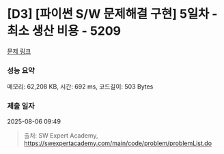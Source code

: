 # [D3] [파이썬 S/W 문제해결 구현] 5일차 - 최소 생산 비용 - 5209 

[문제 링크](https://swexpertacademy.com/main/code/problem/problemDetail.do?contestProbId=AWT-ZxiKcyIDFAVT) 

### 성능 요약

메모리: 62,208 KB, 시간: 692 ms, 코드길이: 503 Bytes

### 제출 일자

2025-08-06 09:49



> 출처: SW Expert Academy, https://swexpertacademy.com/main/code/problem/problemList.do